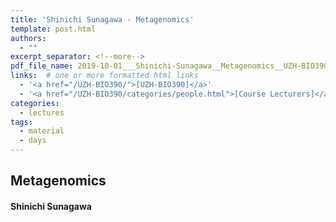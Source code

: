 ```yaml
---
title: 'Shinichi Sunagawa - Metagenomics'
template: post.html
authors:
  - ""
excerpt_separator: <!--more-->
pdf_file_name: 2019-10-01___Shinichi-Sunagawa__Metagenomics__UZH-BIO390-HS19-lecture-03.pdf
links:  # one or more formatted html links
  - '<a href="/UZH-BIO390/">[UZH-BIO390]</a>'
  - '<a href="/UZH-BIO390/categories/people.html">[Course Lecturers]</a>'
categories:
  - lectures
tags:
  - material
  - days
---
```


## Metagenomics
#### Shinichi Sunagawa

<!--more-->




